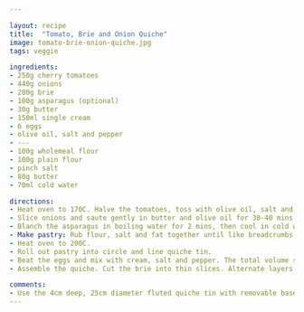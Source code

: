 ```yaml
---

layout: recipe
title:  "Tomato, Brie and Onion Quiche"
image: tomato-brie-onion-quiche.jpg
tags: veggie

ingredients:
- 250g cherry tomatoes
- 440g onions
- 200g brie
- 100g asparagus (optional)
- 30g butter
- 150ml single cream
- 6 eggs
- olive oil, salt and pepper
- ---
- 100g wholemeal flour
- 100g plain flour
- pinch salt
- 80g butter
- 70ml cold water

directions:
- Heat oven to 170C. Halve the tomatoes, toss with olive oil, salt and pepper. Tip onto baking tray lined with greaseproof paper and place in oven for 30-40 mins.
- Slice onions and saute gently in butter and olive oil for 30-40 mins until soft and translucent.
- Blanch the asparagus in boiling water for 2 mins, then cool in cold water. Drain.
- Make pastry: Rub flour, salt and fat together until like breadcrumbs with no lumps. Mix in the water and form into a ball. Cover with clingfilm and place in fridge for 30 mins.
- Heat oven to 200C.
- Roll out pastry into circle and line quiche tin.
- Beat the eggs and mix with cream, salt and pepper. The total volume should be 3/4 pint.
- Assemble the quiche. Cut the brie into thin slices. Alternate layers of brie, onions and tomatoes to fill the pastry. Arrange the asparagus on top. Gently pour in the egg mixture. Place in the oven for 25-30 mins until golden brown and firm.

comments: 
- Use the 4cm deep, 25cm diameter fluted quiche tin with removable base.
---
```

